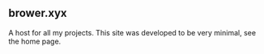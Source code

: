 ## brower.xyx

A host for all my projects.
This site was developed to be very minimal, see the home page.
